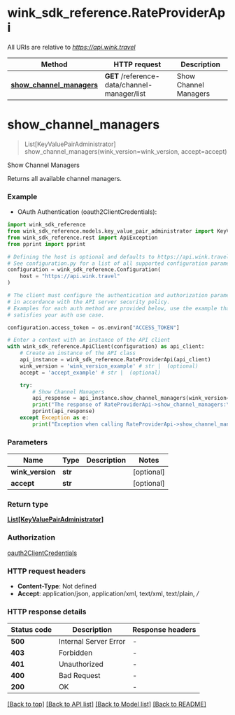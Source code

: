 # wink_sdk_reference.RateProviderApi

All URIs are relative to *https://api.wink.travel*

Method | HTTP request | Description
------------- | ------------- | -------------
[**show_channel_managers**](RateProviderApi.md#show_channel_managers) | **GET** /reference-data/channel-manager/list | Show Channel Managers


# **show_channel_managers**
> List[KeyValuePairAdministrator] show_channel_managers(wink_version=wink_version, accept=accept)

Show Channel Managers

Returns all available channel managers.

### Example

* OAuth Authentication (oauth2ClientCredentials):

```python
import wink_sdk_reference
from wink_sdk_reference.models.key_value_pair_administrator import KeyValuePairAdministrator
from wink_sdk_reference.rest import ApiException
from pprint import pprint

# Defining the host is optional and defaults to https://api.wink.travel
# See configuration.py for a list of all supported configuration parameters.
configuration = wink_sdk_reference.Configuration(
    host = "https://api.wink.travel"
)

# The client must configure the authentication and authorization parameters
# in accordance with the API server security policy.
# Examples for each auth method are provided below, use the example that
# satisfies your auth use case.

configuration.access_token = os.environ["ACCESS_TOKEN"]

# Enter a context with an instance of the API client
with wink_sdk_reference.ApiClient(configuration) as api_client:
    # Create an instance of the API class
    api_instance = wink_sdk_reference.RateProviderApi(api_client)
    wink_version = 'wink_version_example' # str |  (optional)
    accept = 'accept_example' # str |  (optional)

    try:
        # Show Channel Managers
        api_response = api_instance.show_channel_managers(wink_version=wink_version, accept=accept)
        print("The response of RateProviderApi->show_channel_managers:\n")
        pprint(api_response)
    except Exception as e:
        print("Exception when calling RateProviderApi->show_channel_managers: %s\n" % e)
```



### Parameters


Name | Type | Description  | Notes
------------- | ------------- | ------------- | -------------
 **wink_version** | **str**|  | [optional] 
 **accept** | **str**|  | [optional] 

### Return type

[**List[KeyValuePairAdministrator]**](KeyValuePairAdministrator.md)

### Authorization

[oauth2ClientCredentials](../README.md#oauth2ClientCredentials)

### HTTP request headers

 - **Content-Type**: Not defined
 - **Accept**: application/json, application/xml, text/xml, text/plain, */*

### HTTP response details

| Status code | Description | Response headers |
|-------------|-------------|------------------|
**500** | Internal Server Error |  -  |
**403** | Forbidden |  -  |
**401** | Unauthorized |  -  |
**400** | Bad Request |  -  |
**200** | OK |  -  |

[[Back to top]](#) [[Back to API list]](../README.md#documentation-for-api-endpoints) [[Back to Model list]](../README.md#documentation-for-models) [[Back to README]](../README.md)

